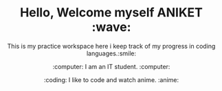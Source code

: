 <h1 align="center">Hello, Welcome myself ANIKET :wave:</h1>
<p align="center">This is my practice workspace here i keep track of my progress in coding languages.:smile:</p>
<p align="center">:computer: I am an IT student. :computer:</p>
<p align="center">:coding: I like to code and watch anime. :anime:</p>
